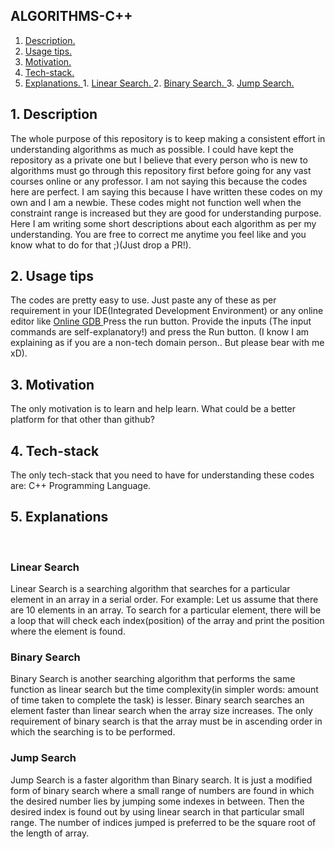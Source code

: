## ALGORITHMS-C++


1. [ Description. ](#desc)
2. [ Usage tips. ](#usage)
3. [ Motivation. ](#motive)
4. [ Tech-stack. ](#tecst)
5. [ Explanations. ](#expl)
            1. [ Linear Search. ](#ls)
            2. [ Binary Search. ](#bs)
            3. [ Jump Search. ](#js) 

<a id="desc"></a>
## 1. Description
The whole purpose of this repository is to keep making a consistent effort in understanding algorithms as much as possible. I could have kept the repository as a private one but I believe that every person who is new to algorithms must go through this repository first before going for any vast courses online or any professor. I am not saying this because the codes here are perfect. I am saying this because I have written these codes on my own and I am a newbie. These codes might not function well when the constraint range is increased but they are good for understanding purpose. 
<br>
Here I am writing some short descriptions about each algorithm as per my understanding. You are free to correct me anytime you feel like and you know what to do for that ;)(Just drop a PR!).

<a id="usage"></a>
## 2. Usage tips
The codes are pretty easy to use. Just paste any of these as per requirement in your IDE(Integrated Development Environment) or any online editor like <a href="www.onlinegdb.com"> Online GDB </a> Press the run button. Provide the inputs (The input commands are self-explanatory!) and press the Run button. (I know I am explaining as if you are a non-tech domain person.. But please bear with me xD).

<a id="motive"></a>
## 3. Motivation
The only motivation is to learn and help learn. What could be a better platform for that other than github?

<a id="tecst"></a>
## 4. Tech-stack
The only tech-stack that you need to have for understanding these codes are: C++ Programming Language.

<a id="expl"></a>
## 5. Explanations
<br>
<a id="ls"></a>
<h3>Linear Search</h3>
Linear Search is a searching algorithm that searches for a particular element in an array in a serial order. For example: Let us assume that there are 10 elements in an array. To search for a particular element, there will be a loop that will check each index(position) of the array and print the position where the element is found. <br>
<a id="bs"></b>
<h3> Binary Search </h3>
Binary Search is another searching algorithm that performs the same function as linear search but the time complexity(in simpler words: amount of time taken to complete the task) is lesser. Binary search searches an element faster than linear search when the array size increases. The only requirement of binary search is that the array must be in ascending order in which the searching is to be performed. <br>
<a id="js"></a>
<h3> Jump Search </h3>
Jump Search is a faster algorithm than Binary search. It is just a modified form of binary search where a small range of numbers are found in which the desired number lies by jumping some indexes in between. Then the desired index is found out by using linear search in that particular small range. The number of indices jumped is preferred to be the square root of the length of array.<br>

